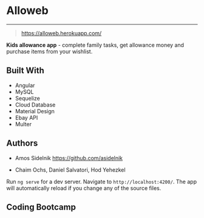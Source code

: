 # Alloweb
---

> https://alloweb.herokuapp.com/

**Kids allowance app** - complete family tasks, get allowance money and purchase items from your wishlist.

## Built With

- Angular
- MySQL
- Sequelize
- Cloud Database
- Material Design
- Ebay API
- Multer


## Authors
- Amos Sidelnik
https://github.com/asidelnik

- Chaim Ochs, Daniel Salvatori, Hod Yehezkel

Run `ng serve` for a dev server. Navigate to `http://localhost:4200/`. The app will automatically reload if you change any of the source files.

## Coding Bootcamp
